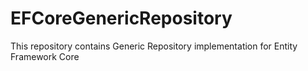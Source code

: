 # EFCoreGenericRepository
This repository contains Generic Repository implementation for Entity Framework Core
